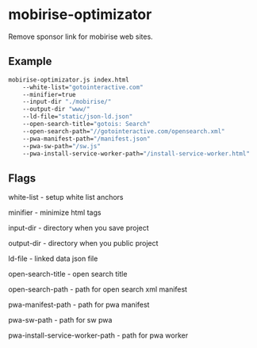 # mobirise-optimizator

Remove sponsor link for mobirise web sites.

## Example
```bash
mobirise-optimizator.js index.html 
    --white-list="gotointeractive.com" 
    --minifier=true 
    --input-dir "./mobirise/" 
    --output-dir "www/"
    --ld-file="static/json-ld.json" 
    --open-search-title="gotois: Search" 
    --open-search-path="//gotointeractive.com/opensearch.xml" 
    --pwa-manifest-path="/manifest.json" 
    --pwa-sw-path="/sw.js" 
    --pwa-install-service-worker-path="/install-service-worker.html" 
```

## Flags

white-list - setup white list anchors

minifier - minimize html tags

input-dir - directory when you save project

output-dir - directory when you public project

ld-file - linked data json file

open-search-title - open search title

open-search-path - path for open search xml manifest

pwa-manifest-path - path for pwa manifest

pwa-sw-path - path for sw pwa

pwa-install-service-worker-path - path for pwa worker